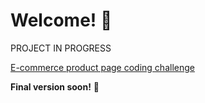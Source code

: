 # Welcome! 👋

PROJECT IN PROGRESS 

[E-commerce product page coding challenge](https://www.frontendmentor.io/challenges/ecommerce-product-page-UPsZ9MJp6)

**Final version soon!** 🚀
